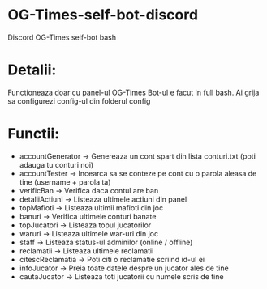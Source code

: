 # OG-Times-self-bot-discord
Discord OG-Times self-bot bash

# Detalii:
Functioneaza doar cu panel-ul OG-Times
Bot-ul e facut in full bash.
Ai grija sa configurezi config-ul din folderul config

# Functii:
- accountGenerator -> Genereaza un cont spart din lista conturi.txt (poti adauga tu conturi noi) 
- accountTester -> Incearca sa se conteze pe cont cu o parola aleasa de tine (username + parola ta)
- verificBan -> Verifica daca contul are ban
- detaliiActiuni -> Listeaza ultimele actiuni din panel
- topMafioti -> Listeaza ultimii mafioti din joc
- banuri -> Verifica ultimele conturi banate
- topJucatori -> Listeaza topul jucatorilor
- waruri -> Listeaza ultimele war-uri din joc
- staff -> Listeaza status-ul adminilor (online / offline)
- reclamatii -> Listeaza ultimele reclamatii
- citescReclamatia -> Poti citi o reclamatie scriind id-ul ei
- infoJucator -> Preia toate datele despre un jucator ales de tine
- cautaJucator -> Listeaza toti jucatorii cu numele scris de tine
